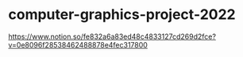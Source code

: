 # computer-graphics-project-2022

https://www.notion.so/fe832a6a83ed48c4833127cd269d2fce?v=0e8096f28538462488878e4fec317800
